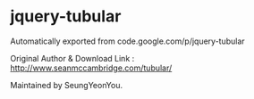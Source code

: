 # jquery-tubular
Automatically exported from code.google.com/p/jquery-tubular

Original Author & Download Link : http://www.seanmccambridge.com/tubular/

Maintained by SeungYeonYou.
